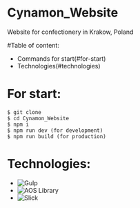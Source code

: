 # Cynamon_Website
Website for confectionery in Krakow, Poland

#Table of content:
* Commands for start(#for-start)
* Technologies(#technologies)



# For start:

```
$ git clone
$ cd Cynamon_Website
$ npm i
$ npm run dev (for development)
$ npm run build (for production)
```

# Technologies:

- ![Gulp](https://gulpjs.com/)
- ![AOS Library](https://michalsnik.github.io/aos/)
- ![Slick](https://kenwheeler.github.io/slick/)

